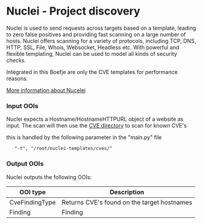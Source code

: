 # Nuclei - Project discovery

Nuclei is used to send requests across targets based on a template, leading to zero false positives
and providing fast scanning on a large number of hosts. Nuclei offers scanning for a variety of protocols,
including TCP, DNS, HTTP, SSL, File, Whois, Websocket, Headless etc. With powerful and flexible templating,
Nuclei can be used to model all kinds of security checks.

Integrated in this Boefje are only the CVE templates for performance reasons.

[More information about Nucelei](https://github.com/projectdiscovery/nuclei)

### Input OOIs

Nuclei expects a Hostname/HostnameHTTPURL object of a website as input. The scan will then use the [CVE directory](https://github.com/projectdiscovery/nuclei-templates/tree/main/cves)
to scan for known CVE's

this is handled by the following parameter in the "main.py" file

```
   "-t", "/root/nuclei-templates/cves/"
```

### Output OOIs

Nuclei outputs the following OOIs:

|OOI type|Description|
|---|---|
|CveFindingType|Returns CVE's found on the target hostnames|
|Finding|Finding|

